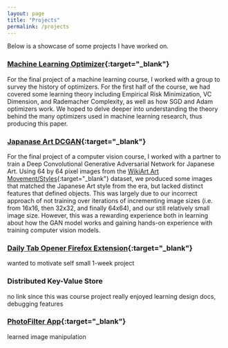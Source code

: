 ```yaml
---
layout: page
title: "Projects"
permalink: /projects
---
```


Below is a showcase of some projects I have worked on.

### [Machine Learning Optimizer](/assets/optimizers.pdf){:target="_blank"}

For the final project of a machine learning course, I worked with a group to survey the history of optimizers. For the first half of the course, we had covered some learning theory including Empirical Risk Minimization, VC Dimension, and Rademacher Complexity, as well as how SGD and Adam optimizers work. We hoped to delve deeper into understanding the theory behind the many optimizers used in machine learning research, thus producing this paper.

### [Japanase Art DCGAN](https://edward-qin.github.io/Japanese-Art-DCGAN/){:target="_blank"}

For the final project of a computer vision course, I worked with a partner to train a Deep Convolutional Generative Adversarial Network for Japanese Art. Using 64 by 64 pixel images from the [WikiArt Art Movement/Styles](https://www.kaggle.com/datasets/sivarazadi/wikiart-art-movementsstyles){:target="_blank"} dataset, we produced some images that matched the Japanese Art style from the era, but lacked distinct features that defined objects. This was largely due to our incorrect approach of not training over iterations of incrementing image sizes (i.e. from 16x16, then 32x32, and finally 64x64), and our still relatively small image size. However, this was a rewarding experience both in learning about how the GAN model works and gaining hands-on experience with training computer vision models.

### [Daily Tab Opener Firefox Extension](https://addons.mozilla.org/en-US/firefox/addon/daily-url-opener/){:target="_blank"}

wanted to motivate self
small 1-week project

### Distributed Key-Value Store

no link since this was course project
really enjoyed learning design docs, debugging features

### [PhotoFilter App](https://github.com/edward-qin/PhotoFilter){:target="_blank"}

learned image manipulation

